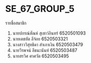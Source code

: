 # SE_67_GROUP_5
รายชื่อสมาชิก
1. นายปกรณ์สัณห์ สุเชาว์อินทร์ 6520501093
2. นายเตชทัต ลีจ้อย 6520503321
3. นางสาววิสุทธิดา สำเภาเงิน 6520503479
4. นายวีรพจน์ ลีธนะนันท์ 6520503487
5. นายสรวิศ ศาศวัต 6520503495 
